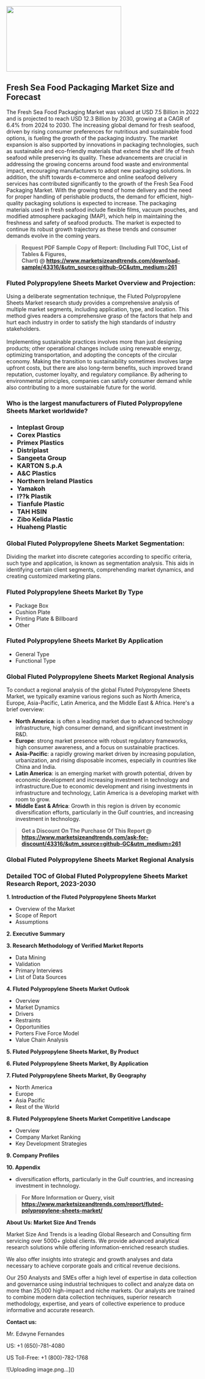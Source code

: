 <p><img class="alignnone size-medium wp-image-20088" src="https://ffe5etoiles.com/wp-content/uploads/2024/12/MST1-300x171.png" alt="" width="300" height="171" /></p><h2>Fresh Sea Food Packaging Market Size and Forecast</h2><p>The Fresh Sea Food Packaging Market was valued at USD 7.5 Billion in 2022 and is projected to reach USD 12.3 Billion by 2030, growing at a CAGR of 6.4% from 2024 to 2030. The increasing global demand for fresh seafood, driven by rising consumer preferences for nutritious and sustainable food options, is fueling the growth of the packaging industry. The market expansion is also supported by innovations in packaging technologies, such as sustainable and eco-friendly materials that extend the shelf life of fresh seafood while preserving its quality. These advancements are crucial in addressing the growing concerns around food waste and environmental impact, encouraging manufacturers to adopt new packaging solutions. In addition, the shift towards e-commerce and online seafood delivery services has contributed significantly to the growth of the Fresh Sea Food Packaging Market. With the growing trend of home delivery and the need for proper handling of perishable products, the demand for efficient, high-quality packaging solutions is expected to increase. The packaging materials used in fresh seafood include flexible films, vacuum pouches, and modified atmosphere packaging (MAP), which help in maintaining the freshness and safety of seafood products. The market is expected to continue its robust growth trajectory as these trends and consumer demands evolve in the coming years.</p></p><blockquote id="" class=""><strong>Request PDF Sample Copy of Report: (Including Full TOC, List of Tables &amp; Figures, Chart)&nbsp;@&nbsp;<strong><a href="https://www.marketsizeandtrends.com/download-sample/43316/&utm_source=github-GC&utm_medium=261" target="_blank">https://www.marketsizeandtrends.com/download-sample/43316/&utm_source=github-GC&utm_medium=261</a></strong></strong></blockquote><h3 id="" class="">Fluted Polypropylene Sheets Market&nbsp;Overview and Projection:</h3><p id="" class="">Using a deliberate segmentation technique, the Fluted Polypropylene Sheets Market research study provides a comprehensive analysis of multiple market segments, including application, type, and location. This method gives readers a comprehensive grasp of the factors that help and hurt each industry in order to satisfy the high standards of industry stakeholders. <br /> <br />Implementing sustainable practices involves more than just designing products; other operational changes include using renewable energy, optimizing transportation, and adopting the concepts of the circular economy. Making the transition to sustainability sometimes involves large upfront costs, but there are also long-term benefits, such improved brand reputation, customer loyalty, and regulatory compliance. By adhering to environmental principles, companies can satisfy consumer demand while also contributing to a more sustainable future for the world.</p><h3 id="" class="">Who is the largest manufacturers of&nbsp;Fluted Polypropylene Sheets Market worldwide?</h3><h3 class=""><p><ul><li>Inteplast Group </li><li> Corex Plastics </li><li> Primex Plastics </li><li> Distriplast </li><li> Sangeeta Group </li><li> KARTON S.p.A </li><li> A&C Plastics </li><li> Northern Ireland Plastics </li><li> Yamakoh </li><li> I??k Plastik </li><li> Tianfule Plastic </li><li> TAH HSIN </li><li> Zibo Kelida Plastic </li><li> Huaheng Plastic</li></ul></p></h3><h3 id="" class="">Global&nbsp;Fluted Polypropylene Sheets Market Segmentation:</h3><p id="" class="">Dividing the market into discrete categories according to specific criteria, such type and application, is known as segmentation analysis. This aids in identifying certain client segments, comprehending market dynamics, and creating customized marketing plans.</p><h3 id="" class="">Fluted Polypropylene Sheets Market&nbsp;By Type</h3><p><p><ul><li>Package Box </li><li> Cushion Plate </li><li> Printing Plate & Billboard </li><li> Other</p></li></ul></p></p><h3 id="" class="">Fluted Polypropylene Sheets Market&nbsp;By Application</h3><p class=""><p><ul><li>General Type </li><li> Functional Type</li></ul></p></p><h3 id="" class="">Global Fluted Polypropylene Sheets Market Regional Analysis</h3><p id="" class="">To conduct a regional analysis of the global Fluted Polypropylene Sheets Market, we typically examine various regions such as North America, Europe, Asia-Pacific, Latin America, and the Middle East &amp; Africa. Here's a brief overview:</p><ul><li><strong>North America</strong>: is often a leading market due to advanced technology infrastructure, high consumer demand, and significant investment in R&amp;D.</li><li><strong>Europe</strong>: strong market presence with robust regulatory frameworks, high consumer awareness, and a focus on sustainable practices.</li><li><strong>Asia-Pacific</strong>: a rapidly growing market driven by increasing population, urbanization, and rising disposable incomes, especially in countries like China and India.</li><li><strong>Latin America</strong>: is an emerging market with growth potential, driven by economic development and increasing investment in technology and infrastructure.Due to economic development and rising investments in infrastructure and technology, Latin America is a developing market with room to grow.</li><li><strong>Middle East &amp; Africa</strong>: Growth in this region is driven by economic diversification efforts, particularly in the Gulf countries, and increasing investment in technology.</li></ul><blockquote id="" class=""><strong>Get a Discount On The Purchase Of This Report @ <strong><a href="https://www.marketsizeandtrends.com/ask-for-discount/43316/&utm_source=github-GC&utm_medium=261" target="_blank">https://www.marketsizeandtrends.com/ask-for-discount/43316/&utm_source=github-GC&utm_medium=261</a></strong></strong></blockquote><h3 id="" class="">Global Fluted Polypropylene Sheets Market Regional Analysis</h3><h3 id="" class="">Detailed TOC of Global Fluted Polypropylene Sheets Market Research Report, 2023-2030</h3><p id="" class=""><strong>1. Introduction of the Fluted Polypropylene Sheets Market</strong></p><ul><li>Overview of the Market</li><li>Scope of Report</li><li>Assumptions</li></ul><p id="" class=""><strong>2. Executive Summary</strong></p><p id="" class=""><strong>3. Research Methodology of Verified Market Reports</strong></p><ul><li>Data Mining</li><li>Validation</li><li>Primary Interviews</li><li>List of Data Sources</li></ul><p id="" class=""><strong>4. Fluted Polypropylene Sheets Market Outlook</strong></p><ul><li>Overview</li><li>Market Dynamics</li><li>Drivers</li><li>Restraints</li><li>Opportunities</li><li>Porters Five Force Model</li><li>Value Chain Analysis</li></ul><p id="" class=""><strong>5. Fluted Polypropylene Sheets Market, By Product</strong></p><p id="" class=""><strong>6. Fluted Polypropylene Sheets Market, By Application</strong></p><p id="" class=""><strong>7. Fluted Polypropylene Sheets Market, By Geography</strong></p><ul><li>North America</li><li>Europe</li><li>Asia Pacific</li><li>Rest of the World</li></ul><p id="" class=""><strong>8. Fluted Polypropylene Sheets Market Competitive Landscape</strong></p><ul><li>Overview</li><li>Company Market Ranking</li><li>Key Development Strategies</li></ul><p id="" class=""><strong>9. Company Profiles</strong></p><p id="" class=""><strong>10. Appendix</strong></p><ul><li>diversification efforts, particularly in the Gulf countries, and increasing investment in technology.</li></ul><blockquote id="" class=""><strong>For More Information or Query, visit <strong><strong><a href="https://www.marketsizeandtrends.com/report/fluted-polypropylene-sheets-market/" target="_blank">https://www.marketsizeandtrends.com/report/fluted-polypropylene-sheets-market/</a></strong></strong></strong></blockquote><p id="" class=""><strong>About Us: Market Size And Trends</strong></p><p id="" class="">Market Size And Trends is a leading Global Research and Consulting firm servicing over 5000+ global clients. We provide advanced analytical research solutions while offering information-enriched research studies.</p><p id="" class="">We also offer insights into strategic and growth analyses and data necessary to achieve corporate goals and critical revenue decisions.</p><p id="" class="">Our 250 Analysts and SMEs offer a high level of expertise in data collection and governance using industrial techniques to collect and analyze data on more than 25,000 high-impact and niche markets. Our analysts are trained to combine modern data collection techniques, superior research methodology, expertise, and years of collective experience to produce informative and accurate research.</p><p id="" class=""><strong>Contact us:</strong></p><p id="" class="">Mr. Edwyne Fernandes</p><p id="" class="">US: +1 (650)-781-4080</p><p id="" class="">US Toll-Free: +1 (800)-782-1768</p>
![Uploading image.png…]()
